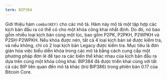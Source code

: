 ```yaml
---
term: BIP384
---
```


Giới thiệu hàm `combo(KEY)` cho các mô tả. Hàm này mô tả một tập hợp các kịch bản đầu ra có thể có cho một khóa công khai nhất định. Do đó, nó bao gồm nhiều loại kịch bản cùng một lúc, bao gồm P2PK, P2PKH, P2WPKH và P2SH-P2WPKH. Nếu khóa được nén, tất cả 4 loại kịch bản sẽ được kiểm tra, và nếu không, chỉ có 2 loại kịch bản Legacy được kiểm tra. Mục tiêu là đơn giản hóa việc biểu diễn khóa trong các mô tả bằng cách cung cấp một phương pháp đơn lẻ để tạo ra các biến thể khác nhau của kịch bản đầu ra dựa trên cùng một khóa công khai. BIP384 đã được triển khai cùng với tất cả các BIP liên quan đến mô tả khác (trừ BIP386) trong phiên bản 0.17 của Bitcoin Core.